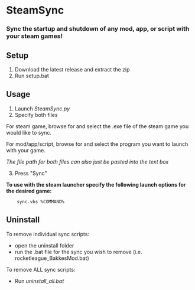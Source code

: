 # SteamSync
### Sync the startup and shutdown of any mod, app, or script with your steam games!
## Setup
1. Download the latest release and extract the zip
2. Run setup.bat

## Usage

1. Launch *SteamSync.py*
2. Specify both files

For steam game, browse for and select the .exe file of the steam game you would like to sync.

For mod/app/script, browse for and select the program you want to launch with your game.

*The file path for both files can also just be pasted into the text box*

3. Press "Sync"        


**To use with the steam launcher specify the following launch options for the desired game:**

        sync.vbs %COMMAND%

## Uninstall
To remove individual sync scripts:
* open the uninstall folder 
* run the .bat file for the sync you wish to remove (i.e. rocketleague_BakkesMod.bat)

To remove ALL sync scripts:
* Run *uninstall_all.bat*
